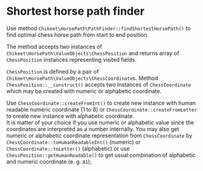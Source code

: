 # Shortest horse path finder

Use method `Chikeet\HorsePath\PathFinder::findShortestHorsePath()` to find optimal chess horse path from start to end position.

The method accepts two instances of `Chikeet\HorsePath\ValueObjects\ChessPosition` and returns array of `ChessPosition` instances 
representing visited fields.

`ChessPosition` is defined by a pair of `Chikeet\HorsePath\ValueObjects\ChessCoordinate`s. Method `ChessPosition::__construct()` accepts 
two instances of `ChessCoordinate` which may be created with numeric or alphabetic coordinate. 

Use `ChessCoordinate::createFromInt()` to create new instance with human readable numeric coordinate (1 to 8) or 
`ChessCoordinate::createFromLetter` to create new instance with alphabetic coordinate.  
It is matter of your choice if you use numeric or alphabetic value since the coordinates are interpreted as a number internally. 
You may also get numeric or alphabetic coordinate representation from `ChessCoordinate` by `ChessCoordinate::toHumanReadableInt()` (numeric) 
or `ChessCoordinate::toLetter()` (alphabetic) or use `ChessPosition::getHumanReadable()` to get usual combination of alphabetic and numeric coordinate (e. g. `A1`);

